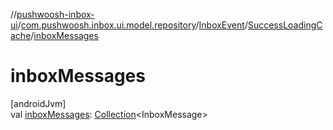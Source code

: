 //[pushwoosh-inbox-ui](../../../../index.md)/[com.pushwoosh.inbox.ui.model.repository](../../index.md)/[InboxEvent](../index.md)/[SuccessLoadingCache](index.md)/[inboxMessages](inbox-messages.md)

# inboxMessages

[androidJvm]\
val [inboxMessages](inbox-messages.md): [Collection](https://kotlinlang.org/api/latest/jvm/stdlib/kotlin-stdlib/kotlin.collections/-collection/index.html)&lt;InboxMessage&gt;
